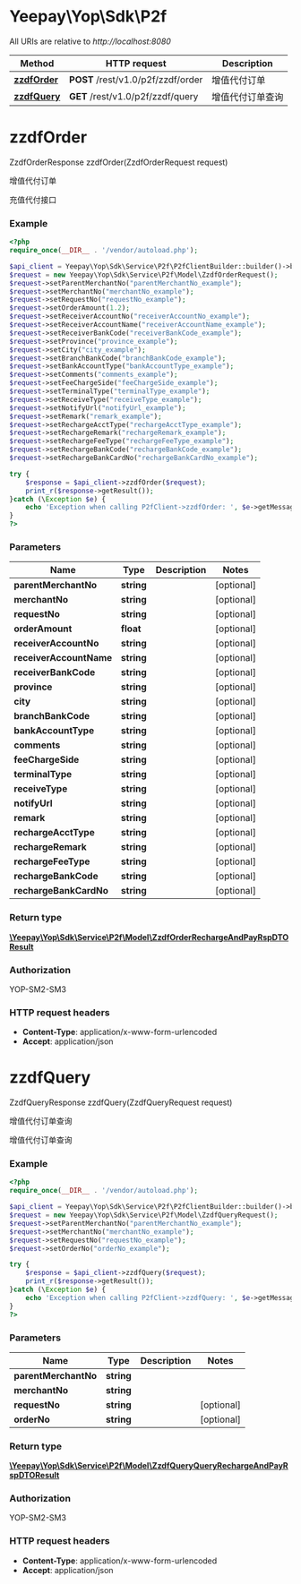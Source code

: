# Yeepay\Yop\Sdk\P2f

All URIs are relative to *http://localhost:8080*

Method | HTTP request | Description
------------- | ------------- | -------------
[**zzdfOrder**](P2f.md#zzdfOrder) | **POST** /rest/v1.0/p2f/zzdf/order | 增值代付订单
[**zzdfQuery**](P2f.md#zzdfQuery) | **GET** /rest/v1.0/p2f/zzdf/query | 增值代付订单查询


# **zzdfOrder**
ZzdfOrderResponse zzdfOrder(ZzdfOrderRequest request)

增值代付订单

充值代付接口

### Example
```php
<?php
require_once(__DIR__ . '/vendor/autoload.php');

$api_client = Yeepay\Yop\Sdk\Service\P2f\P2fClientBuilder::builder()->build();
$request = new Yeepay\Yop\Sdk\Service\P2f\Model\ZzdfOrderRequest();
$request->setParentMerchantNo("parentMerchantNo_example");
$request->setMerchantNo("merchantNo_example");
$request->setRequestNo("requestNo_example");
$request->setOrderAmount(1.2);
$request->setReceiverAccountNo("receiverAccountNo_example");
$request->setReceiverAccountName("receiverAccountName_example");
$request->setReceiverBankCode("receiverBankCode_example");
$request->setProvince("province_example");
$request->setCity("city_example");
$request->setBranchBankCode("branchBankCode_example");
$request->setBankAccountType("bankAccountType_example");
$request->setComments("comments_example");
$request->setFeeChargeSide("feeChargeSide_example");
$request->setTerminalType("terminalType_example");
$request->setReceiveType("receiveType_example");
$request->setNotifyUrl("notifyUrl_example");
$request->setRemark("remark_example");
$request->setRechargeAcctType("rechargeAcctType_example");
$request->setRechargeRemark("rechargeRemark_example");
$request->setRechargeFeeType("rechargeFeeType_example");
$request->setRechargeBankCode("rechargeBankCode_example");
$request->setRechargeBankCardNo("rechargeBankCardNo_example");

try {
    $response = $api_client->zzdfOrder($request);
    print_r($response->getResult());
}catch (\Exception $e) {
    echo 'Exception when calling P2fClient->zzdfOrder: ', $e->getMessage(), PHP_EOL;
}
?>
```

### Parameters

Name | Type | Description  | Notes
------------- | ------------- | ------------- | -------------
 **parentMerchantNo** | **string**|  | [optional]
 **merchantNo** | **string**|  | [optional]
 **requestNo** | **string**|  | [optional]
 **orderAmount** | **float**|  | [optional]
 **receiverAccountNo** | **string**|  | [optional]
 **receiverAccountName** | **string**|  | [optional]
 **receiverBankCode** | **string**|  | [optional]
 **province** | **string**|  | [optional]
 **city** | **string**|  | [optional]
 **branchBankCode** | **string**|  | [optional]
 **bankAccountType** | **string**|  | [optional]
 **comments** | **string**|  | [optional]
 **feeChargeSide** | **string**|  | [optional]
 **terminalType** | **string**|  | [optional]
 **receiveType** | **string**|  | [optional]
 **notifyUrl** | **string**|  | [optional]
 **remark** | **string**|  | [optional]
 **rechargeAcctType** | **string**|  | [optional]
 **rechargeRemark** | **string**|  | [optional]
 **rechargeFeeType** | **string**|  | [optional]
 **rechargeBankCode** | **string**|  | [optional]
 **rechargeBankCardNo** | **string**|  | [optional]

### Return type
[**\Yeepay\Yop\Sdk\Service\P2f\Model\ZzdfOrderRechargeAndPayRspDTOResult**](../Model/ZzdfOrderRechargeAndPayRspDTOResult.md)
### Authorization

YOP-SM2-SM3


### HTTP request headers

 - **Content-Type**: application/x-www-form-urlencoded
 - **Accept**: application/json

# **zzdfQuery**
ZzdfQueryResponse zzdfQuery(ZzdfQueryRequest request)

增值代付订单查询

增值代付订单查询

### Example
```php
<?php
require_once(__DIR__ . '/vendor/autoload.php');

$api_client = Yeepay\Yop\Sdk\Service\P2f\P2fClientBuilder::builder()->build();
$request = new Yeepay\Yop\Sdk\Service\P2f\Model\ZzdfQueryRequest();
$request->setParentMerchantNo("parentMerchantNo_example");
$request->setMerchantNo("merchantNo_example");
$request->setRequestNo("requestNo_example");
$request->setOrderNo("orderNo_example");

try {
    $response = $api_client->zzdfQuery($request);
    print_r($response->getResult());
}catch (\Exception $e) {
    echo 'Exception when calling P2fClient->zzdfQuery: ', $e->getMessage(), PHP_EOL;
}
?>
```

### Parameters

Name | Type | Description  | Notes
------------- | ------------- | ------------- | -------------
 **parentMerchantNo** | **string**|  |
 **merchantNo** | **string**|  |
 **requestNo** | **string**|  | [optional]
 **orderNo** | **string**|  | [optional]

### Return type
[**\Yeepay\Yop\Sdk\Service\P2f\Model\ZzdfQueryQueryRechargeAndPayRspDTOResult**](../Model/ZzdfQueryQueryRechargeAndPayRspDTOResult.md)
### Authorization

YOP-SM2-SM3


### HTTP request headers

 - **Content-Type**: application/x-www-form-urlencoded
 - **Accept**: application/json

